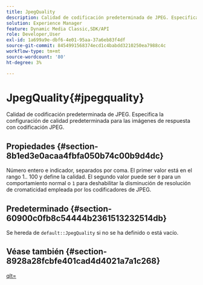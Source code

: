 ```yaml
---
title: JpegQuality
description: Calidad de codificación predeterminada de JPEG. Especifica la configuración de calidad predeterminada para las imágenes de respuesta con codificación JPEG.
solution: Experience Manager
feature: Dynamic Media Classic,SDK/API
role: Developer,User
exl-id: 1a699a9e-dbf6-4e01-95aa-37a6eb83f4df
source-git-commit: 8454991568374ecd1c4babdd3210250ea7988c4c
workflow-type: tm+mt
source-wordcount: '80'
ht-degree: 3%

---
```


# JpegQuality{#jpegquality}

Calidad de codificación predeterminada de JPEG. Especifica la configuración de calidad predeterminada para las imágenes de respuesta con codificación JPEG.

## Propiedades {#section-8b1ed3e0acaa4fbfa050b74c00b9d4dc}

Número entero e indicador, separados por coma. El primer valor está en el rango 1.. 100 y define la calidad. El segundo valor puede ser `0` para un comportamiento normal o `1` para deshabilitar la disminución de resolución de cromaticidad empleada por los codificadores de JPEG.

## Predeterminado {#section-60900c0fb8c54444b2361513232514db}

Se hereda de `default::JpegQuality` si no se ha definido o está vacío.

## Véase también {#section-8928a28fcbfe401cad4d4021a7a1c268}

[qlt=](../../../../../ir-api/http-protocol/image-rendering-api-ref/c-ir-http-protocol-ref/c-ir-http-protocol-command-reference/r-ir-qlt.md#reference-27b91c226eb241d0a14a29af3b3afdbd)
